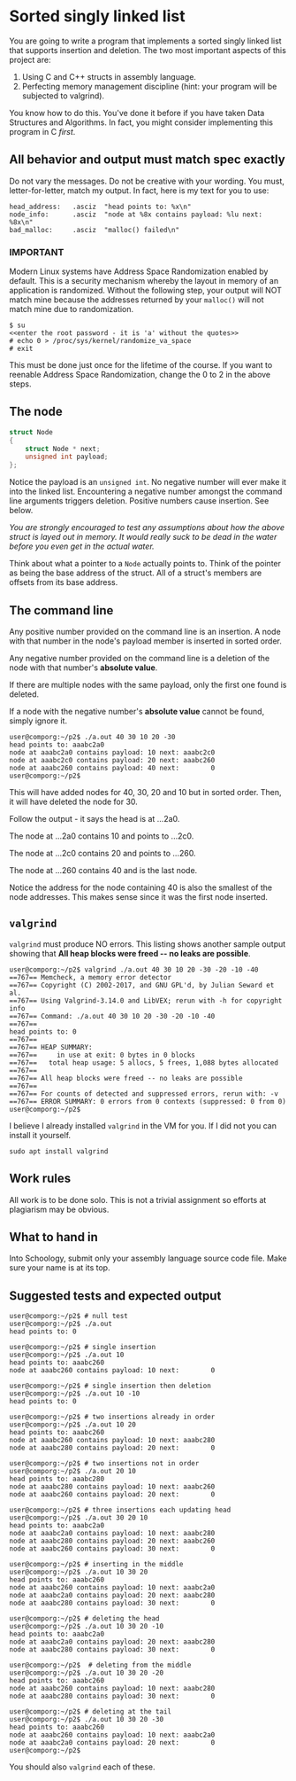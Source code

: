 # Sorted singly linked list

You are going to write a program that implements a sorted singly linked
list that supports insertion and deletion. The two most important
aspects of this project are:

1. Using C and C++ structs in assembly language.
2. Perfecting memory management discipline (hint: your program will be
   subjected to valgrind).

You know how to do this. You've done it before if you have taken Data
Structures and Algorithms. In fact, you might consider implementing this
program in C *first*.

## All behavior and output must match spec exactly

Do not vary the messages. Do not be creative with your wording. You
must, letter-for-letter, match my output. In fact, here is my text for
you to use:

```text
head_address:	.asciz	"head points to: %x\n"
node_info:		.asciz	"node at %8x contains payload: %lu next: %8x\n"
bad_malloc:		.asciz	"malloc() failed\n"
```

### IMPORTANT

Modern Linux systems have Address Space Randomization enabled by
default. This is a security mechanism whereby the layout in memory of an
application is randomized. Without the following step, your output will
NOT match mine because the addresses returned by your `malloc()` will
not match mine due to randomization.

```text
$ su
<<enter the root password - it is 'a' without the quotes>>
# echo 0 > /proc/sys/kernel/randomize_va_space
# exit
```

This must be done just once for the lifetime of the course. If you want
to reenable Address Space Randomization, change the 0 to 2 in the above
steps.

## The node

```c++
struct Node
{
	struct Node * next;
	unsigned int payload;
};
```

Notice the payload is an `unsigned int`. No negative number will ever
make it into the linked list. Encountering a negative number amongst the
command line arguments triggers deletion. Positive numbers cause
insertion. See below.

*You are strongly encouraged to test any assumptions about how the above
struct is layed out in memory. It would really suck to be dead in the
water before you even get in the actual water.*

Think about what a pointer to a `Node` actually points to. Think of the
pointer as being the base address of the struct. All of a struct's
members are offsets from its base address.

## The command line

Any positive number provided on the command line is an insertion. A node
with that number in the node's payload member is inserted in sorted
order.

Any negative number provided on the command line is a deletion of the
node with that number's **absolute value**.

If there are multiple nodes with the same payload, only the first one
found is deleted.

If a node with the negative number's **absolute value** cannot be found,
simply ignore it.

```text
user@comporg:~/p2$ ./a.out 40 30 10 20 -30
head points to: aaabc2a0
node at aaabc2a0 contains payload: 10 next: aaabc2c0
node at aaabc2c0 contains payload: 20 next: aaabc260
node at aaabc260 contains payload: 40 next:        0
user@comporg:~/p2$ 
```

This will have added nodes for 40, 30, 20 and 10 but in sorted order.
Then, it will have deleted the node for 30.

Follow the output - it says the head is at ...2a0.

The node at ...2a0 contains 10 and points to ...2c0.

The node at ...2c0 contains 20 and points to ...260.

The node at ...260 contains 40 and is the last node.

Notice the address for the node containing 40 is also the smallest of
the node addresses. This makes sense since it was the first node
inserted.

## `valgrind`

`valgrind` must produce NO errors. This listing shows another sample
output showing that **All heap blocks were freed -- no leaks are
possible**.

```text
user@comporg:~/p2$ valgrind ./a.out 40 30 10 20 -30 -20 -10 -40
==767== Memcheck, a memory error detector
==767== Copyright (C) 2002-2017, and GNU GPL'd, by Julian Seward et al.
==767== Using Valgrind-3.14.0 and LibVEX; rerun with -h for copyright info
==767== Command: ./a.out 40 30 10 20 -30 -20 -10 -40
==767== 
head points to: 0
==767== 
==767== HEAP SUMMARY:
==767==     in use at exit: 0 bytes in 0 blocks
==767==   total heap usage: 5 allocs, 5 frees, 1,088 bytes allocated
==767== 
==767== All heap blocks were freed -- no leaks are possible
==767== 
==767== For counts of detected and suppressed errors, rerun with: -v
==767== ERROR SUMMARY: 0 errors from 0 contexts (suppressed: 0 from 0)
user@comporg:~/p2$ 
```

I believe I already installed `valgrind` in the VM for you. If I did not
you can install it yourself.

`sudo apt install valgrind`

## Work rules

All work is to be done solo. This is not a trivial assignment so efforts
at plagiarism may be obvious.

## What to hand in

Into Schoology, submit only your assembly language source code file.
Make sure your name is at its top.

## Suggested tests and expected output

```text
user@comporg:~/p2$ # null test
user@comporg:~/p2$ ./a.out
head points to: 0
```

```text
user@comporg:~/p2$ # single insertion
user@comporg:~/p2$ ./a.out 10
head points to: aaabc260
node at aaabc260 contains payload: 10 next:        0
```

```text
user@comporg:~/p2$ # single insertion then deletion
user@comporg:~/p2$ ./a.out 10 -10
head points to: 0
```

```text
user@comporg:~/p2$ # two insertions already in order
user@comporg:~/p2$ ./a.out 10 20
head points to: aaabc260
node at aaabc260 contains payload: 10 next: aaabc280
node at aaabc280 contains payload: 20 next:        0
```

```text
user@comporg:~/p2$ # two insertions not in order
user@comporg:~/p2$ ./a.out 20 10
head points to: aaabc280
node at aaabc280 contains payload: 10 next: aaabc260
node at aaabc260 contains payload: 20 next:        0
```

```text
user@comporg:~/p2$ # three insertions each updating head
user@comporg:~/p2$ ./a.out 30 20 10
head points to: aaabc2a0
node at aaabc2a0 contains payload: 10 next: aaabc280
node at aaabc280 contains payload: 20 next: aaabc260
node at aaabc260 contains payload: 30 next:        0
```

```text
user@comporg:~/p2$ # inserting in the middle
user@comporg:~/p2$ ./a.out 10 30 20
head points to: aaabc260
node at aaabc260 contains payload: 10 next: aaabc2a0
node at aaabc2a0 contains payload: 20 next: aaabc280
node at aaabc280 contains payload: 30 next:        0
```

```text
user@comporg:~/p2$ # deleting the head
user@comporg:~/p2$ ./a.out 10 30 20 -10
head points to: aaabc2a0
node at aaabc2a0 contains payload: 20 next: aaabc280
node at aaabc280 contains payload: 30 next:        0
```

```text
user@comporg:~/p2$  # deleting from the middle
user@comporg:~/p2$ ./a.out 10 30 20 -20
head points to: aaabc260
node at aaabc260 contains payload: 10 next: aaabc280
node at aaabc280 contains payload: 30 next:        0
```

```text
user@comporg:~/p2$ # deleting at the tail
user@comporg:~/p2$ ./a.out 10 30 20 -30
head points to: aaabc260
node at aaabc260 contains payload: 10 next: aaabc2a0
node at aaabc2a0 contains payload: 20 next:        0
user@comporg:~/p2$ 
```

You should also `valgrind` each of these.
